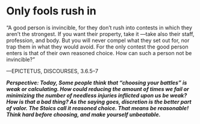 # Only fools rush in

“A good person is invincible, for they don’t rush into contests in
which they aren’t the strongest. If you want their property, take it
—take also their staff, profession, and body. But you will never
compel what they set out for, nor trap them in what they would
avoid. For the only contest the good person enters is that of their
own reasoned choice. How can such a person not be invincible?” 

—EPICTETUS, DISCOURSES, 3.6.5–7

***Perspective: Today, Some people think that “choosing your battles” is weak or calculating. How could reducing the amount of times we fail or minimizing the number of needless injuries inflicted upon us be weak? How is that a bad thing? As the saying goes, discretion is the better part of valor. The Stoics call it reasoned choice. That means be reasonable! Think hard before choosing, and make yourself unbeatable.***